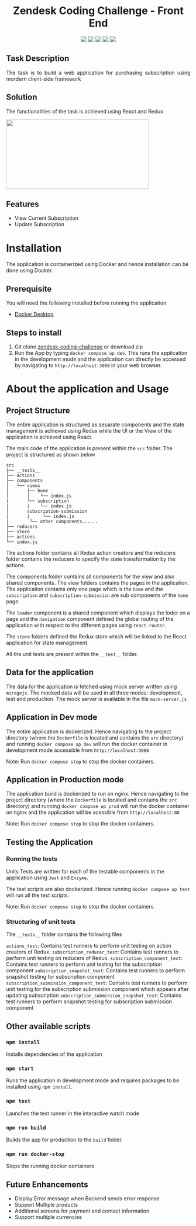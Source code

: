 
<h1 align="center">Zendesk Coding Challenge - Front End</h1>

<p align="center">
<img src="https://img.shields.io/badge/react-17.0.2-blue">
<img src="https://img.shields.io/badge/axios-0.21.0-brightgreen">
<img src="https://img.shields.io/badge/react_dom-17.10.2-yellow">
<img src="https://img.shields.io/badge/reduc-thunk-2.3.0-purple">
<img src="https://img.shields.io/badge/react_redux-7.2.4-orange">
</p>

<h2>Task Description</h2>
<p align='justify'> The task is to build a web application for purchasing subscription using mordern client-side framework </p>

<h2>Solution</h2>
<p align='justify'> The functionalities of the task is achieved using React and Redux </p> 
 <img width="390" height="190" src="https://miro.medium.com/max/966/1*jYy3Hc1qmQL9gpYF5rI3Sg.png">

## Features
- View Current Subscription
- Update Subscription

# Installation
The application is containerized using Docker and hence installation can be done using Docker.

## Prerequisite
You will need the following installed before running the application

- [Docker Desktop](https://www.docker.com/products/docker-desktop)

## Steps to install
 1. Git clone [zendesk-coding-challenge](https://github.com/Aishwarya55/zendesk-coding-challenge.git) or download zip
 2. Run the App by typing `docker compose up dev`. This runs the application in the development mode and the application can directly be accessed by navigating to `http://localhost:3000` in your web browser.

 # About the application and Usage
 ## Project Structure
 The entire application is structured as separate components and the state management is achieved using Redux while the UI or the View of the application is achieved using React.

The main code of the application is present within the `src` folder.
The project is structured as shown below

 ```
src
├── __tests__
├── actions
├── components
│   └── views
│       ├── home
│       |    └── index.js
|       └── subscription
|       |    └── index.js
|       subscription-submission
|       |     └── index.js
|        └── other components......
├── reducers
├── store
├── actions
└── index.js
```

The actions folder contains all Redux action creators and the reducers folder contains the reducers to specify the state transformation by the actions.

The components folder contains all components for the view and also shared components. The view folders contains the pages in the application. The application contains only one page which is the `home` and the `subscription` and `subscription-submission` are sub components of the `home` page.

The `loader` component is a shared component which displays the loder on a page and the `navigation` component defined the global routing of the application with respect to the different pages using `react-router`.

The `store` folders defined the Redux store which will be linked to the React application for state management.

All the unit tests are present within the `__test__` folder.

## Data for the application
The data for the application is fetched using mock server written using `miragejs`. The mocked data will be used in all three modes: development, test and production. The mock server is available in the file `mock-server.js`

## Application in Dev mode
The entire application is dockerized. Hence navigating to the project directory (where the `Dockerfile` is located and contains the `src` directory) and running `docker compose up dev` will run the docker container in development mode accessible from `http://localhost:3000`

Note: Run `docker compose stop` to stop the docker containers.

## Application in Production mode
The application build is dockerized to run on nginx. Hence navigating to the project directory (where the `Dockerfile` is located and contains the `src` directory) and  running `docker compose up prod` will run the docker container on nginx and the application will be acessible from `http://localhost:80`

Note: Run `docker compose stop` to stop the docker containers.

## Testing the Application

### Running the tests
Units Tests are written for each of the testable components in the application using `Jest` and `Enzyme`.

The test scripts are also dockerized. Hence running `docker compose up test` will run all the test scripts.

Note: Run `docker compose stop` to stop the docker containers.

### Structuring of unit tests

The `__tests__` folder contains the following files

`actions_test`: Contains test runners to perform unit testing on action creators of Redux.
`subscription_reducer_test`: Contains test runners to perform unit testing on reducers of Redux.
`subscription_component_test`: Contains test runners to perform unit testing for the subscription component
`subscription_snapshot_test`: Contains test runners to perform snapshot testing for subscription component
`subscription_submission_component_test`: Contains test runners to perform unit testing for the subscription submission component which appears after updating subscription
`subscription_submission_snapshot_test`: Contains test runners to perform snapshot testing for subscription submission component

## Other available scripts

### `npm install`
Installs dependencies of the application

### `npm start`
Runs the application in development mode and requires packages to be installed using `npm install`.

### `npm test`
Launches the test runner in the interactive watch mode

### `npm run build`
Builds the app for production to the `build` folder.

### `npm run docker-stop`
Stops the running docker containers


## Future Enhancements
- Display Error message when Backend sends error response
- Support Multiple products
- Additional screens for payment and contact information
- Support multiple currencies